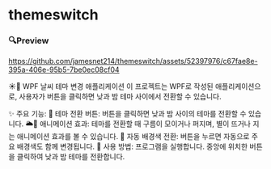 # themeswitch
### 🔍Preview


https://github.com/jamesnet214/themeswitch/assets/52397976/c67fae8e-395a-406e-95b5-7be0ec08cf04

☀️🌙 WPF 날씨 테마 변경 애플리케이션
이 프로젝트는 WPF로 작성된 애플리케이션으로, 사용자가 버튼을 클릭하면 낮과 밤 테마 사이에서 전환할 수 있습니다.

✨ 주요 기능:
🔘 테마 전환 버튼: 버튼을 클릭하면 낮과 밤 사이의 테마를 전환할 수 있습니다.
🌥️🌌 애니메이션 효과: 테마를 전환할 때 구름이 모이거나 퍼지며, 별이 뜨거나 지는 애니메이션 효과를 볼 수 있습니다.
🎨 자동 배경색 전환: 버튼을 누르면 자동으로 주요 배경색도 함께 변경됩니다.
🚀 사용 방법:
프로그램을 실행합니다.
중앙에 위치한 버튼을 클릭하여 낮과 밤 테마를 전환합니다.
